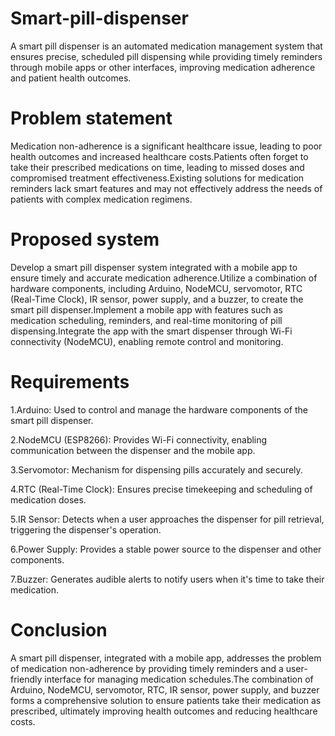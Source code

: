 # Smart-pill-dispenser

A smart pill dispenser is an automated medication management system that ensures precise, scheduled pill dispensing while providing timely reminders through mobile apps or other interfaces, improving medication adherence and patient health outcomes.

# Problem statement

Medication non-adherence is a significant healthcare issue, leading to poor health outcomes and increased healthcare costs.Patients often forget to take their prescribed medications on time, leading to missed doses and compromised treatment effectiveness.Existing solutions for medication reminders lack smart features and may not effectively address the needs of patients with complex medication regimens.

# Proposed system

Develop a smart pill dispenser system integrated with a mobile app to ensure timely and accurate medication adherence.Utilize a combination of hardware components, including Arduino, NodeMCU, servomotor, RTC (Real-Time Clock), IR sensor, power supply, and a buzzer, to create the smart pill dispenser.Implement a mobile app with features such as medication scheduling, reminders, and real-time monitoring of pill dispensing.Integrate the app with the smart dispenser through Wi-Fi connectivity (NodeMCU), enabling remote control and monitoring.

# Requirements

1.Arduino: Used to control and manage the hardware components of the smart pill dispenser.

2.NodeMCU (ESP8266): Provides Wi-Fi connectivity, enabling communication between the dispenser and the mobile app.

3.Servomotor: Mechanism for dispensing pills accurately and securely.

4.RTC (Real-Time Clock): Ensures precise timekeeping and scheduling of medication doses.

5.IR Sensor: Detects when a user approaches the dispenser for pill retrieval, triggering the dispenser's operation.

6.Power Supply: Provides a stable power source to the dispenser and other components.

7.Buzzer: Generates audible alerts to notify users when it's time to take their medication.

# Conclusion

A smart pill dispenser, integrated with a mobile app, addresses the problem of medication non-adherence by providing timely reminders and a user-friendly interface for managing medication schedules.The combination of Arduino, NodeMCU, servomotor, RTC, IR sensor, power supply, and buzzer forms a comprehensive solution to ensure patients take their medication as prescribed, ultimately improving health outcomes and reducing healthcare costs.
